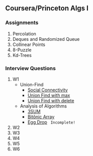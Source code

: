 ## Coursera/Princeton Algs I

### Assignments
  1. Percolation
  2. Deques and Randomized Queue
  3. Collinear Points
  4. 8-Puzzle
  5. Kd-Trees
  
### Interview Questions
1. W1
   * Union-Find
     - [Social Connectivity](https://github.com/PedroASA/AlgsI/tree/IntQuestW1/InterviewQuestions/W1/UnionFind/EX1)
     - [Union Find with max](https://github.com/PedroASA/AlgsI/tree/IntQuestW1/InterviewQuestions/W1/Union-Find/EX2)
     - [Union Find with delete](https://github.com/PedroASA/AlgsI/tree/IntQuestW1/InterviewQuestions/W1/Union-Find/EX3)
   * Analysis of Algorithms
     - [3SUM](https://github.com/PedroASA/AlgsI/tree/IntQuestW1/InterviewQuestions/W1/AnalysisOfAlgorithms/Ex1)
     - [Bitônic Array](https://github.com/PedroASA/AlgsI/tree/IntQuestW1/InterviewQuestions/W1/AnalysisOfAlgorithms/Ex2)
     - [Egg Drop](https://github.com/PedroASA/AlgsI/tree/IntQuestW1/InterviewQuestions/W1/AnalysisOfAlgorithms/Ex3) ``` Incomplete!```
2. W2
3. W3
4. W4
5. W5
6. W6
